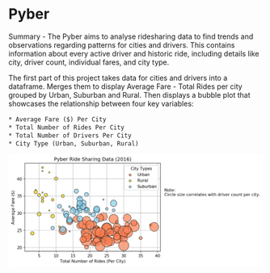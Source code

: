 # Pyber

Summary - The Pyber aims to analyse ridesharing data to find trends and observations regarding patterns for cities and drivers. This contains information about every active driver and historic ride, including details like city, driver count, individual fares, and city type.

The first part of this project takes data for cities and drivers into a dataframe. Merges them to display Average Fare - Total Rides per city grouped by Urban, Suburban and Rural. Then displays a bubble plot that showcases the relationship between four key variables:

    * Average Fare ($) Per City
    * Total Number of Rides Per City
    * Total Number of Drivers Per City
    * City Type (Urban, Suburban, Rural)

![Pyber Ride Sharing Bubble Plot](PyberRideSharingData.png)



